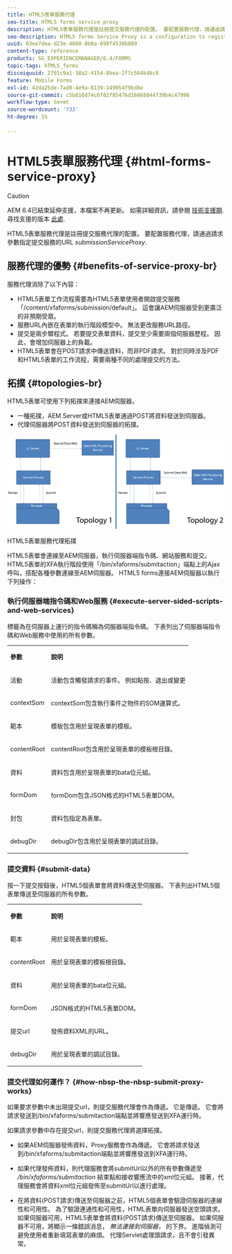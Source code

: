 ```yaml
---
title: HTML5表單服務代理
seo-title: HTML5 forms service proxy
description: HTML5表單服務代理是註冊提交服務代理的配置。 要配置服務代理，請通過請求參數submissionServiceProxy指定提交服務的URL。
seo-description: HTML5 forms Service Proxy is a configuration to register a proxy for the submission service. To configure Service Proxy, specify the URL of submission service through request parameter submissionServiceProxy.
uuid: 03ee7dea-d23e-4600-8b0a-698f4530b889
content-type: reference
products: SG_EXPERIENCEMANAGER/6.4/FORMS
topic-tags: hTML5_forms
discoiquuid: 2791c9a1-38a2-4154-8bea-2f7c564b46c8
feature: Mobile Forms
exl-id: 42da25de-7ad0-4e9a-8139-149954f9bd8e
source-git-commit: c5b816d74c6f02f85476d16868844f39b4c47996
workflow-type: tm+mt
source-wordcount: '733'
ht-degree: 1%

---
```


# HTML5表單服務代理 {#html-forms-service-proxy}

>[!CAUTION]
>
>AEM 6.4已結束延伸支援，本檔案不再更新。 如需詳細資訊，請參閱 [技術支援期](https://helpx.adobe.com//tw/support/programs/eol-matrix.html). 尋找支援的版本 [此處](https://experienceleague.adobe.com/docs/).

HTML5表單服務代理是註冊提交服務代理的配置。 要配置服務代理，請通過請求參數指定提交服務的URL *submissionServiceProxy*.

## 服務代理的優勢 {#benefits-of-service-proxy-br}

服務代理消除了以下內容：

* HTML5表單工作流程需要為HTML5表單使用者開啟提交服務「/content/xfaforms/submission/default」。 這會讓AEM伺服器受到更廣泛的非預期受眾。
* 服務URL內嵌在表單的執行階段模型中。 無法更改服務URL路徑。
* 提交是兩步驟程式。 若要提交表單資料，提交至少需要兩個伺服器歷程。 因此，會增加伺服器上的負載。
* HTML5表單會在POST請求中傳送資料，而非PDF請求。 對於同時涉及PDF和HTML5表單的工作流程，需要兩種不同的處理提交的方法。

## 拓撲 {#topologies-br}

HTML5表單可使用下列拓撲來連接AEM伺服器。

* 一種拓撲，AEM Server或HTML5表單通過POST將資料發送到伺服器。
* 代理伺服器將POST資料發送到伺服器的拓撲。

![HTML5表單服務代理拓撲](assets/topology.png)

HTML5表單服務代理拓撲

HTML5表單會連線至AEM伺服器，執行伺服器端指令碼、網站服務和提交。 HTML5表單的XFA執行階段使用「/bin/xfaforms/submitaction」端點上的Ajax呼叫，搭配各種參數連線至AEM伺服器。 HTML5 forms連接AEM伺服器以執行下列操作：

### 執行伺服器端指令碼和Web服務 {#execute-server-sided-scripts-and-web-services}

標籤為在伺服器上運行的指令碼稱為伺服器端指令碼。 下表列出了伺服器端指令碼和Web服務中使用的所有參數。

<table> 
 <tbody> 
  <tr> 
   <td><p><strong>參數</strong></p> </td> 
   <td><p><strong>說明</strong></p> </td> 
  </tr> 
  <tr> 
   <td><p>活動</p> </td> 
   <td><p>活動包含觸發請求的事件。 例如點按、退出或變更</p> </td> 
  </tr> 
  <tr> 
   <td><p>contextSom</p> </td> 
   <td><p>contextSom包含執行事件之物件的SOM運算式。</p> </td> 
  </tr> 
  <tr> 
   <td><p>範本</p> </td> 
   <td><p>模板包含用於呈現表單的模板。</p> </td> 
  </tr> 
  <tr> 
   <td><p>contentRoot</p> </td> 
   <td><p>contentRoot包含用於呈現表單的模板根目錄。</p> </td> 
  </tr> 
  <tr> 
   <td><p>資料</p> </td> 
   <td><p>資料包含用於呈現表單的bata位元組。</p> </td> 
  </tr> 
  <tr> 
   <td><p>formDom</p> </td> 
   <td><p>formDom包含JSON格式的HTML5表單DOM。</p> </td> 
  </tr> 
  <tr> 
   <td><p>封包</p> </td> 
   <td><p>資料包指定為表單。</p> </td> 
  </tr> 
  <tr> 
   <td><p>debugDir</p> </td> 
   <td><p>debugDir包含用於呈現表單的調試目錄。</p> </td> 
  </tr> 
 </tbody> 
</table>

### 提交資料 {#submit-data}

按一下提交按鈕後，HTML5個表單會將資料傳送至伺服器。 下表列出HTML5個表單傳送至伺服器的所有參數。

<table> 
 <tbody> 
  <tr> 
   <td><p><strong>參數</strong></p> </td> 
   <td><p><strong>說明</strong></p> </td> 
  </tr> 
  <tr> 
   <td><p>範本</p> </td> 
   <td><p>用於呈現表單的模板。</p> </td> 
  </tr> 
  <tr> 
   <td><p>contentRoot</p> </td> 
   <td><p>用於呈現表單的模板根目錄。</p> </td> 
  </tr> 
  <tr> 
   <td><p>資料</p> </td> 
   <td><p>用於呈現表單的bata位元組。</p> </td> 
  </tr> 
  <tr> 
   <td><p>formDom</p> </td> 
   <td><p>JSON格式的HTML5表單DOM。</p> </td> 
  </tr> 
  <tr> 
   <td><p>提交url</p> </td> 
   <td><p>發佈資料XML的URL。</p> </td> 
  </tr> 
  <tr> 
   <td><p>debugDir</p> </td> 
   <td><p>用於呈現表單的調試目錄。</p> </td> 
  </tr> 
 </tbody> 
</table>

### 提交代理如何運作？ {#how-nbsp-the-nbsp-submit-proxy-works}

如果要求參數中未出現提交url，則提交服務代理會作為傳遞。 它是傳遞。 它會將請求發送到/bin/xfaforms/submitaction端點並將響應發送到XFA運行時。

如果請求參數中存在提交url，則提交服務代理將選擇拓撲。

* 如果AEM伺服器發佈資料，Proxy服務會作為傳遞。 它會將請求發送到/bin/xfaforms/submitaction端點並將響應發送到XFA運行時。
* 如果代理發佈資料，則代理服務會將submitUrl以外的所有參數傳遞至 */bin/xfaforms/submitaction* 結束點和接收響應流中的xml位元組。 接著，代理服務會將資料xml位元組發佈至submitUrl以進行處理。

* 在將資料(POST請求)傳送至伺服器之前，HTML5個表單會驗證伺服器的連線性和可用性。 為了驗證連通性和可用性，HTML表單向伺服器發送空頭請求。 如果伺服器可用，HTML5表單會將資料(POST請求)傳送至伺服器。 如果伺服器不可用，將顯示一條錯誤消息， *無法連接到伺服器，* 的下界。 進階偵測可避免使用者重新填寫表單的麻煩。 代理Servlet處理頭請求，且不會引發異常。
